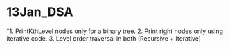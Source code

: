 # 13Jan_DSA
"1. PrintKthLevel nodes only for a binary tree.
2. Print right nodes only using iterative code.
3. Level order traversal  in both (Recursive + Iterative)
